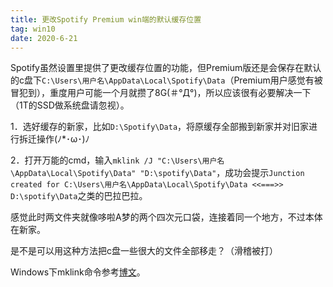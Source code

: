 ```yaml
---
title: 更改Spotify Premium win端的默认缓存位置
tag: win10
date: 2020-6-21
---
```


Spotify虽然设置里提供了更改缓存位置的功能，但Premium版还是会保存在默认的c盘下`C:\Users\用户名\AppData\Local\Spotify\Data`（Premium用户感觉有被冒犯到），重度用户可能一个月就攒了8G(＃°Д°)，所以应该很有必要解决一下（1T的SSD做系统盘请忽视）。

1．选好缓存的新家，比如`D:\Spotify\Data`，将原缓存全部搬到新家并对旧家进行拆迁操作(ﾉ*･ω･)ﾉ

2．打开万能的cmd，输入`mklink /J "C:\Users\用户名\AppData\Local\Spotify\Data" "D:\spotify\Data"`，成功会提示`Junction created for C:\Users\用户名\AppData\Local\Spotify\Data <<===>> D:\spotify\Data`之类的巴拉巴拉。

感觉此时两文件夹就像哆啦A梦的两个四次元口袋，连接着同一个地方，不过本体在新家。

是不是可以用这种方法把c盘一些很大的文件全部移走？（滑稽被打）

Windows下mklink命令参考[博文](https://liam.page/2018/12/10/mklink-in-Windows/)。

